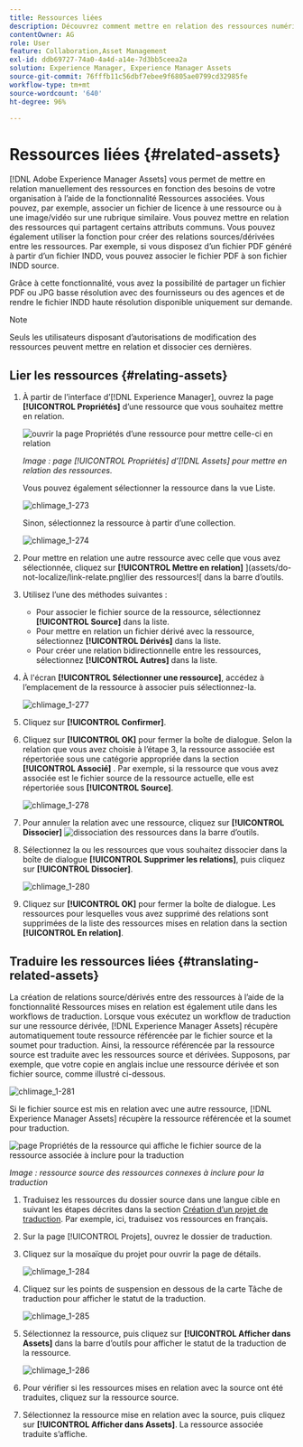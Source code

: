 ```yaml
---
title: Ressources liées
description: Découvrez comment mettre en relation des ressources numériques qui partagent certains attributs communs. Créez également des relations dérivées de la source entre les ressources numériques.
contentOwner: AG
role: User
feature: Collaboration,Asset Management
exl-id: ddb69727-74a0-4a4d-a14e-7d3bb5ceea2a
solution: Experience Manager, Experience Manager Assets
source-git-commit: 76fffb11c56dbf7ebee9f6805ae0799cd32985fe
workflow-type: tm+mt
source-wordcount: '640'
ht-degree: 96%

---
```


# Ressources liées {#related-assets}

[!DNL Adobe Experience Manager Assets] vous permet de mettre en relation manuellement des ressources en fonction des besoins de votre organisation à l’aide de la fonctionnalité Ressources associées. Vous pouvez, par exemple, associer un fichier de licence à une ressource ou à une image/vidéo sur une rubrique similaire. Vous pouvez mettre en relation des ressources qui partagent certains attributs communs. Vous pouvez également utiliser la fonction pour créer des relations sources/dérivées entre les ressources. Par exemple, si vous disposez d’un fichier PDF généré à partir d’un fichier INDD, vous pouvez associer le fichier PDF à son fichier INDD source.

Grâce à cette fonctionnalité, vous avez la possibilité de partager un fichier PDF ou JPG basse résolution avec des fournisseurs ou des agences et de rendre le fichier INDD haute résolution disponible uniquement sur demande.

>[!NOTE]
>
>Seuls les utilisateurs disposant d’autorisations de modification des ressources peuvent mettre en relation et dissocier ces dernières.

## Lier les ressources {#relating-assets}

1. À partir de l’interface d’[!DNL Experience Manager], ouvrez la page **[!UICONTROL Propriétés]** d’une ressource que vous souhaitez mettre en relation.

   ![ouvrir la page Propriétés d’une ressource pour mettre celle-ci en relation](assets/asset-properties-relate-assets.png)

   *Image : page [!UICONTROL Propriétés] d’[!DNL Assets] pour mettre en relation des ressources.*

   Vous pouvez également sélectionner la ressource dans la vue Liste.

   ![chlimage_1-273](assets/chlimage_1-273.png)

   Sinon, sélectionnez la ressource à partir d’une collection.

   ![chlimage_1-274](assets/chlimage_1-274.png)

1. Pour mettre en relation une autre ressource avec celle que vous avez sélectionnée, cliquez sur **[!UICONTROL Mettre en relation]** ](assets/do-not-localize/link-relate.png)lier des ressources![ dans la barre d’outils.
1. Utilisez l’une des méthodes suivantes :

   * Pour associer le fichier source de la ressource, sélectionnez **[!UICONTROL Source]** dans la liste.
   * Pour mettre en relation un fichier dérivé avec la ressource, sélectionnez **[!UICONTROL Dérivés]** dans la liste.
   * Pour créer une relation bidirectionnelle entre les ressources, sélectionnez **[!UICONTROL Autres]** dans la liste.

1. À l&#39;écran **[!UICONTROL Sélectionner une ressource]**, accédez à l’emplacement de la ressource à associer puis sélectionnez-la.

   ![chlimage_1-277](assets/chlimage_1-277.png)

1. Cliquez sur **[!UICONTROL Confirmer]**.
1. Cliquez sur **[!UICONTROL OK]** pour fermer la boîte de dialogue. Selon la relation que vous avez choisie à l’étape 3, la ressource associée est répertoriée sous une catégorie appropriée dans la section **[!UICONTROL Associé]** . Par exemple, si la ressource que vous avez associée est le fichier source de la ressource actuelle, elle est répertoriée sous **[!UICONTROL Source]**.

   ![chlimage_1-278](assets/chlimage_1-278.png)

1. Pour annuler la relation avec une ressource, cliquez sur **[!UICONTROL Dissocier]** ![dissociation des ressources](assets/do-not-localize/link-unrelate-icon.png) dans la barre d’outils.

1. Sélectionnez la ou les ressources que vous souhaitez dissocier dans la boîte de dialogue **[!UICONTROL Supprimer les relations]**, puis cliquez sur **[!UICONTROL Dissocier]**.

   ![chlimage_1-280](assets/chlimage_1-280.png)

1. Cliquez sur **[!UICONTROL OK]** pour fermer la boîte de dialogue. Les ressources pour lesquelles vous avez supprimé des relations sont supprimées de la liste des ressources mises en relation dans la section **[!UICONTROL En relation]**.

## Traduire les ressources liées {#translating-related-assets}

La création de relations source/dérivés entre des ressources à l’aide de la fonctionnalité Ressources mises en relation est également utile dans les workflows de traduction. Lorsque vous exécutez un workflow de traduction sur une ressource dérivée, [!DNL Experience Manager Assets] récupère automatiquement toute ressource référencée par le fichier source et la soumet pour traduction. Ainsi, la ressource référencée par la ressource source est traduite avec les ressources source et dérivées. Supposons, par exemple, que votre copie en anglais inclue une ressource dérivée et son fichier source, comme illustré ci-dessous.

![chlimage_1-281](assets/chlimage_1-281.png)

Si le fichier source est mis en relation avec une autre ressource, [!DNL Experience Manager Assets] récupère la ressource référencée et la soumet pour traduction.

![page Propriétés de la ressource qui affiche le fichier source de la ressource associée à inclure pour la traduction](assets/asset-properties-source-asset.png)

*Image : ressource source des ressources connexes à inclure pour la traduction*

1. Traduisez les ressources du dossier source dans une langue cible en suivant les étapes décrites dans la section [Création d’un projet de traduction](translation-projects.md#create-a-new-translation-project). Par exemple, ici, traduisez vos ressources en français.

1. Sur la page [!UICONTROL Projets], ouvrez le dossier de traduction.

1. Cliquez sur la mosaïque du projet pour ouvrir la page de détails.

   ![chlimage_1-284](assets/chlimage_1-284.png)

1. Cliquez sur les points de suspension en dessous de la carte Tâche de traduction pour afficher le statut de la traduction.

   ![chlimage_1-285](assets/chlimage_1-285.png)

1. Sélectionnez la ressource, puis cliquez sur **[!UICONTROL Afficher dans Assets]** dans la barre d’outils pour afficher le statut de la traduction de la ressource.

   ![chlimage_1-286](assets/chlimage_1-286.png)

1. Pour vérifier si les ressources mises en relation avec la source ont été traduites, cliquez sur la ressource source.

1. Sélectionnez la ressource mise en relation avec la source, puis cliquez sur **[!UICONTROL Afficher dans Assets]**. La ressource associée traduite s’affiche.
